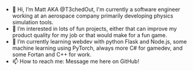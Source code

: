 - 👋 Hi, I’m Matt AKA @T3chedOut, I'm currently a software engineer working at an aerospace company primarily developing physics simulation tools.
- 👀 I’m interested in lots of fun projects, either that can improve my product quality for my job or that would make for a fun game.
- 🌱 I’m currently learning webdev with python Flask and Node.js, some machine learning using PyTorch, always more C# for gamedev, and some Fortan and C++ for work.
- 📫 How to reach me: Message me here on GitHub!

<!---
T3chedOut/T3chedOut is a ✨ special ✨ repository because its `README.md` (this file) appears on your GitHub profile.
You can click the Preview link to take a look at your changes.
--->
